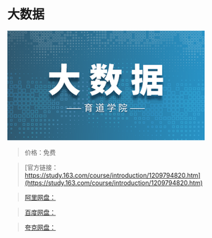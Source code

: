 # 大数据

![img](../../../assets/study163/free/b12d8829e698410fa79b4bf28533f46c.png)

> 价格：免费

> [官方链接：https://study.163.com/course/introduction/1209794820.htm](https://study.163.com/course/introduction/1209794820.htm)

> [阿里网盘：]()

> [百度网盘：]()

> [夸克网盘：]()
